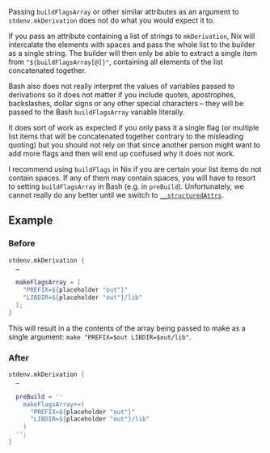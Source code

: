 Passing `buildFlagsArray` or other similar attributes as an argument to `stdenv.mkDerivation` does not do what you would expect it to.

If you pass an attribute containing a list of strings to `mkDerivation`, Nix will intercalate the elements with spaces and pass the whole list to the builder as a single string. The builder will then only be able to extract a single item from `"${buildFlagsArray[@]}"`, containing all elements of the list concatenated together.

Bash also does not really interpret the values of variables passed to derivations so it does not matter if you include quotes, apostrophes, backslashes, dollar signs or any other special characters – they will be passed to the Bash `buildFlagsArray` variable literally.

It does sort of work as expected if you only pass it a single flag (or multiple list items that will be concatenated together contrary to the misleading quoting) but you should not rely on that since another person might want to add more flags and then will end up confused why it does not work.

I recommend using `buildFlags` in Nix if you are certain your list items do not contain spaces. If any of them may contain spaces, you will have to resort to setting `buildFlagsArray` in Bash (e.g. in `preBuild`). Unfortunately, we cannot really do any better until we switch to [`__structuredAttrs`](https://github.com/NixOS/nixpkgs/pull/72074).

## Example

### Before

```nix
stdenv.mkDerivation {
  …

  makeFlagsArray = [
    "PREFIX=${placeholder "out"}"
    "LIBDIR=${placeholder "out"}/lib"
  ];
}
```

This will result in a the contents of the array being passed to make as a single argument: `make "PREFIX=$out LIBDIR=$out/lib"`.

### After

```nix
stdenv.mkDerivation {
  …

  preBuild = ''
    makeFlagsArray+=(
      "PREFIX=${placeholder "out"}"
      "LIBDIR=${placeholder "out"}/lib"
    )
  '';
}
```
